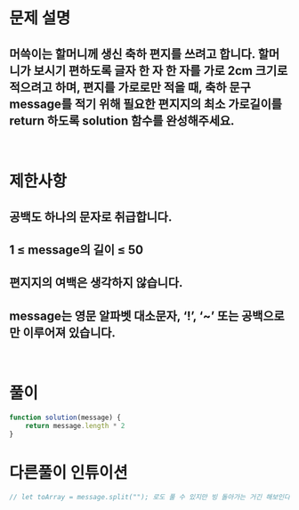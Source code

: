 # 문제 설명
## 머쓱이는 할머니께 생신 축하 편지를 쓰려고 합니다. 할머니가 보시기 편하도록 글자 한 자 한 자를 가로 2cm 크기로 적으려고 하며, 편지를 가로로만 적을 때, 축하 문구 message를 적기 위해 필요한 편지지의 최소 가로길이를 return 하도록 solution 함수를 완성해주세요.

<br>

# 제한사항
## 공백도 하나의 문자로 취급합니다.
## 1 ≤ message의 길이 ≤ 50
## 편지지의 여백은 생각하지 않습니다.
## message는 영문 알파벳 대소문자, ‘!’, ‘~’ 또는 공백으로만 이루어져 있습니다.

<br>

# 풀이

```js
function solution(message) {
    return message.length * 2
}
```

# 다른풀이 인튜이션

```js
// let toArray = message.split(""); 로도 풀 수 있지만 빙 돌아가는 거긴 해보인다.
```
